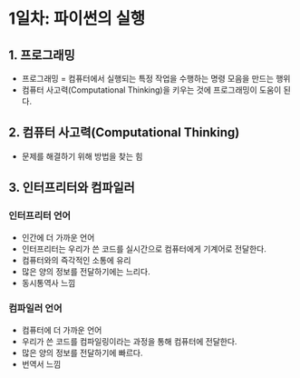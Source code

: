 # 1일차: 파이썬의 실행
## 1. 프로그래밍
* 프로그래밍 = 컴퓨터에서 실행되는 특정 작업을 수행하는 명령 모음을 만드는 행위
* 컴퓨터 사고력(Computational Thinking)을 키우는 것에 프로그래밍이 도움이 된다.
## 2. 컴퓨터 사고력(Computational Thinking)
* 문제를 해결하기 위해 방법을 찾는 힘
## 3. 인터프리터와 컴파일러
### 인터프리터 언어
* 인간에 더 가까운 언어
* 인터프리터는 우리가 쓴 코드를 실시간으로 컴퓨터에게 기계어로 전달한다.
* 컴퓨터와의 즉각적인 소통에 유리
* 많은 양의 정보를 전달하기에는 느리다.
* 동시통역사 느낌
### 컴파일러 언어
* 컴퓨터에 더 가까운 언어
* 우리가 쓴 코드를 컴파일링이라는 과정을 통해 컴퓨터에 전달한다.
* 많은 양의 정보를 전달하기에 빠르다.
* 번역서 느낌